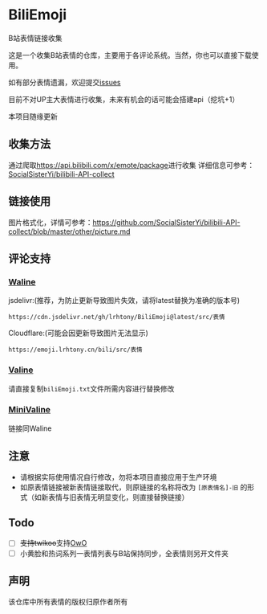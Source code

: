 # BiliEmoji
 B站表情链接收集

这是一个收集B站表情的仓库，主要用于各评论系统。当然，你也可以直接下载使用。
 
如有部分表情遗漏，欢迎提交[issues](https://github.com/lrhtony/biliEmoji/issues)

目前不对UP主大表情进行收集，未来有机会的话可能会搭建api（挖坑+1）

本项目随缘更新

## 收集方法
通过爬取<https://api.bilibili.com/x/emote/package>进行收集
详细信息可参考：[SocialSisterYi/bilibili-API-collect](https://github.com/SocialSisterYi/bilibili-API-collect/blob/master/emoji/list.md#%E8%8E%B7%E5%8F%96%E6%8C%87%E5%AE%9A%E7%9A%84%E8%A1%A8%E6%83%85%E5%8C%85%E6%98%8E%E7%BB%86)

## 链接使用
图片格式化，详情可参考：<https://github.com/SocialSisterYi/bilibili-API-collect/blob/master/other/picture.md>

## 评论支持
### [Waline](https://waline.js.org)
jsdelivr:(推荐，为防止更新导致图片失效，请将latest替换为准确的版本号)
```
https://cdn.jsdelivr.net/gh/lrhtony/BiliEmoji@latest/src/表情
```
Cloudflare:(可能会因更新导致图片无法显示)
```
https://emoji.lrhtony.cn/bili/src/表情
```
### [Valine](https://valine.js.org)
请直接复制`biliEmoji.txt`文件所需内容进行替换修改

### [MiniValine](https://minivaline.js.org)
链接同Waline


## 注意
- 请根据实际使用情况自行修改，勿将本项目直接应用于生产环境
- 如原表情链接被新表情链接取代，则原链接的名称将改为 `[原表情名]-旧` 的形式（如新表情与旧表情无明显变化，则直接替换链接）

## Todo
- [ ] ~~支持twikoo~~支持[OwO](https://github.com/DIYgod/OwO)
- [ ] 小黄脸和热词系列一表情列表与B站保持同步，全表情则另开文件夹

## 声明
该仓库中所有表情的版权归原作者所有